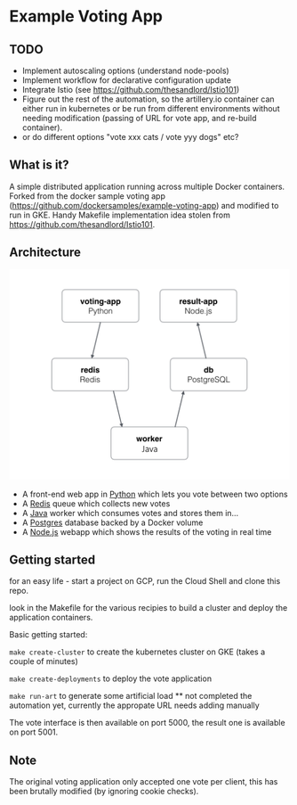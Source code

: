 Example Voting App
=========

TODO
----

* Implement autoscaling options (understand node-pools)
* Implement workflow for declarative configuration update
* Integrate Istio (see https://github.com/thesandlord/Istio101)
* Figure out the rest of the automation, so the artillery.io container can either run in kubernetes or be run from different environments without needing modification (passing of URL for vote app, and re-build container).
* or do different options "vote xxx cats / vote yyy dogs" etc?

What is it?
-----------

A simple distributed application running across multiple Docker containers. Forked from the docker sample voting app (https://github.com/dockersamples/example-voting-app) and modified to run in GKE. Handy Makefile implementation idea stolen from https://github.com/thesandlord/Istio101.

Architecture
-----

![Architecture diagram](architecture2.png)

* A front-end web app in [Python](/vote) which lets you vote between two options
* A [Redis](https://hub.docker.com/_/redis/) queue which collects new votes
* A [Java](/worker/src/main) worker which consumes votes and stores them in…
* A [Postgres](https://hub.docker.com/_/postgres/) database backed by a Docker volume
* A [Node.js](/result) webapp which shows the results of the voting in real time

Getting started
---------------

for an easy life - start a project on GCP, run the Cloud Shell and clone this repo.

look in the Makefile for the various recipies to build a cluster and deploy the application containers. 

Basic getting started:

`make create-cluster` to create the kubernetes cluster on GKE (takes a couple of minutes)

`make create-deployments` to deploy the vote application

`make run-art` to generate some artificial load ** not completed the automation yet, currently the appropate URL needs adding manually

The vote interface is then available on port 5000, the result one is available on port 5001.


Note
----

The original voting application only accepted one vote per client, this has been brutally modified (by ignoring cookie checks).
